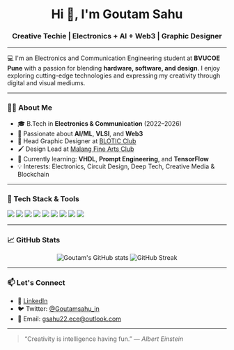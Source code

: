 <h1 align="center">Hi 👋, I'm Goutam Sahu</h1>
<h3 align="center">Creative Techie | Electronics + AI + Web3 | Graphic Designer</h3>

---

💻 I'm an Electronics and Communication Engineering student at **BVUCOE Pune** with a passion for blending **hardware, software, and design**. I enjoy exploring cutting-edge technologies and expressing my creativity through digital and visual mediums.

---

### 👨‍💻 About Me

- 🎓 B.Tech in **Electronics & Communication** (2022–2026)  
- 🚀 Passionate about **AI/ML**, **VLSI**, and **Web3**
- 🎨 Head Graphic Designer at [BLOTIC Club](https://github.com/Blotic-BVUCOEP)
- 🖌️ Design Lead at [Malang Fine Arts Club](https://github.com/Malang-bvp)
- 🌱 Currently learning: **VHDL**, **Prompt Engineering**, and **TensorFlow**
- 💡 Interests: Electronics, Circuit Design, Deep Tech, Creative Media & Blockchain

---

### 🔧 Tech Stack & Tools

<p align="left">
  <img src="https://img.shields.io/badge/Python-3776AB?style=for-the-badge&logo=python&logoColor=white"/>
  <img src="https://img.shields.io/badge/Java-007396?style=for-the-badge&logo=java&logoColor=white"/>
  <img src="https://img.shields.io/badge/Embedded C-blue?style=for-the-badge"/>
  <img src="https://img.shields.io/badge/VHDL-9932CC?style=for-the-badge"/>
  <img src="https://img.shields.io/badge/Proteus-blue?style=for-the-badge"/>
  <img src="https://img.shields.io/badge/Arduino-00979D?style=for-the-badge&logo=arduino&logoColor=white"/>
  <img src="https://img.shields.io/badge/Adobe Illustrator-FF9A00?style=for-the-badge&logo=adobeillustrator&logoColor=white"/>
  <img src="https://img.shields.io/badge/Figma-F24E1E?style=for-the-badge&logo=figma&logoColor=white"/>
  <img src="https://img.shields.io/badge/Canva-00C4CC?style=for-the-badge&logo=canva&logoColor=white"/>
</p>

---

### 📈 GitHub Stats

<p align="center">
  <img src="https://github-readme-stats.vercel.app/api?username=g0utam&show_icons=true&theme=tokyonight" alt="Goutam's GitHub stats" />
  <img src="https://github-readme-streak-stats.herokuapp.com/?user=g0utam&theme=tokyonight" alt="GitHub Streak" />
</p>

---

### 📫 Let's Connect

- 💼 [LinkedIn](https://www.linkedin.com/in/g0utam/)
- 🐦 Twitter: [@Goutamsahu_in](https://x.com/g0utam_s)
- 📧 Email: gsahu22.ece@outlook.com

---

> “Creativity is intelligence having fun.” — *Albert Einstein*

